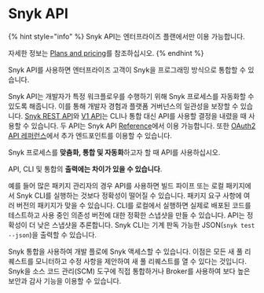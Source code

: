 # Snyk API

{% hint style="info" %}
Snyk API는 엔터프라이즈 플랜에서만 이용 가능합니다.&#x20;

자세한 정보는 [Plans and pricing](https://snyk.io/plans)를 참조하십시오.
{% endhint %}

Snyk API를 사용하면 엔터프라이즈 고객이 Snyk을 프로그래밍 방식으로 통합할 수 있습니다.

Snyk API는 개발자가 특정 워크플로우를 수행하기 위해 Snyk 프로세스를 자동화할 수 있도록 해줍니다. 이를 통해 개발자 경험과 플랫폼 거버넌스의 일관성을 보장할 수 있습니다. [Snyk REST API](rest-api/about-the-rest-api.md)와 [V1 API](v1-api.md)는 CLI나 통합 대신 API를 사용할 결정을 내렸을 때 사용할 수 있습니다. 두 API는 Snyk API [Reference](reference/)에서 이용 가능합니다. 또한 [OAuth2 API 레퍼런스](oauth2-api.md)에서 추가 엔드포인트를 이용할 수 있습니다.

Snyk 프로세스를 **맞춤화, 통합 및 자동화**하고자 할 때 API를 사용하십시오.

API, CLI 및 통합의 **출력에는 차이가 있을 수 있습니다**.

예를 들어 많은 패키지 관리자의 경우 API를 사용하면 빌드 파이프 또는 로컬 패키지에서 Snyk CLI를 실행하는 것보다 정확성이 떨어질 수 있습니다. 패키지 요구 사항에 여러 버전의 패키지가 맞을 수 있습니다. CLI를 로컬에서 실행하면 실제로 배포된 코드를 테스트하고 사용 중인 의존성 버전에 대한 정확한 스냅샷을 만들 수 있습니다. API는 정확성이 더 낮은 스냅샷을 추론합니다. Snyk CLI는 기계 판독 가능한 JSON(`snyk test --json`)을 출력할 수 있습니다.

Snyk 통합을 사용하여 개발 플로에 Snyk 액세스할 수 있습니다. 이점은 모든 새 풀 리퀘스트를 모니터하고 수정 사항을 제안하여 새 풀 리퀘스트를 열 수 있다는 것입니다. Snyk을 소스 코드 관리(SCM) 도구에 직접 통합하거나 Broker를 사용하여 보다 높은 보안과 감사 기능을 이용할 수 있습니다.
